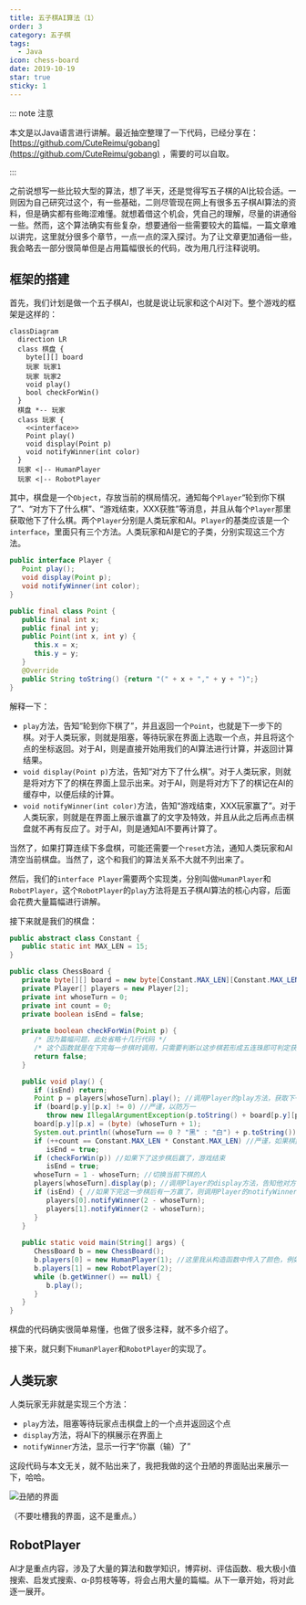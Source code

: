 ```yaml
---
title: 五子棋AI算法（1）
order: 3
category: 五子棋
tags:
  - Java
icon: chess-board
date: 2019-10-19
star: true
sticky: 1
---
```


::: note 注意

本文是以Java语言进行讲解。最近抽空整理了一下代码，已经分享在：[https://github.com/CuteReimu/gobang](https://github.com/CuteReimu/gobang) ，需要的可以自取。

:::

之前说想写一些比较大型的算法，想了半天，还是觉得写五子棋的AI比较合适。一则因为自己研究过这个，有一些基础，二则尽管现在网上有很多五子棋AI算法的资料，但是确实都有些晦涩难懂。就想着借这个机会，凭自己的理解，尽量的讲通俗一些。然而，这个算法确实有些复杂，想要通俗一些需要较大的篇幅，一篇文章难以讲完，这里就分很多个章节，一点一点的深入探讨。为了让文章更加通俗一些，我会略去一部分很简单但是占用篇幅很长的代码，改为用几行注释说明。

## 框架的搭建

首先，我们计划是做一个五子棋AI，也就是说让玩家和这个AI对下。整个游戏的框架是这样的：

```mermaid
classDiagram
  direction LR
  class 棋盘 {
    byte[][] board
    玩家 玩家1
    玩家 玩家2
    void play()
    bool checkForWin()
  }
  棋盘 *-- 玩家
  class 玩家 {
    <<interface>>
    Point play()
    void display(Point p)
    void notifyWinner(int color)
  }
  玩家 <|-- HumanPlayer
  玩家 <|-- RobotPlayer
```

其中，棋盘是一个`Object`，存放当前的棋局情况，通知每个`Player`“轮到你下棋了”、“对方下了什么棋”、“游戏结束，XXX获胜”等消息，并且从每个`Player`那里获取他下了什么棋。两个`Player`分别是人类玩家和AI。`Player`的基类应该是一个`interface`，里面只有三个方法。人类玩家和AI是它的子类，分别实现这三个方法。

```java
public interface Player {
   Point play();
   void display(Point p);
   void notifyWinner(int color);
}
```

```java
public final class Point {
   public final int x;
   public final int y;
   public Point(int x, int y) {
      this.x = x;
      this.y = y;
   }
   @Override
   public String toString() {return "(" + x + "," + y + ")";}
}
```

解释一下：

 - `play`方法，告知“轮到你下棋了”，并且返回一个`Point`，也就是下一步下的棋。对于人类玩家，则就是阻塞，等待玩家在界面上选取一个点，并且将这个点的坐标返回。对于AI，则是直接开始用我们的AI算法进行计算，并返回计算结果。
 - `void display(Point p)`方法，告知“对方下了什么棋”。对于人类玩家，则就是将对方下了的棋在界面上显示出来。对于AI，则是将对方下了的棋记在AI的缓存中，以便后续的计算。
 - `void notifyWinner(int color)`方法，告知“游戏结束，XXX玩家赢了”。对于人类玩家，则就是在界面上展示谁赢了的文字及特效，并且从此之后再点击棋盘就不再有反应了。对于AI，则是通知AI不要再计算了。

当然了，如果打算连续下多盘棋，可能还需要一个`reset`方法，通知人类玩家和AI清空当前棋盘。当然了，这个和我们的算法关系不大就不列出来了。

然后，我们的`interface Player`需要两个实现类，分别叫做`HumanPlayer`和`RobotPlayer`，这个`RobotPlayer`的`play`方法将是五子棋AI算法的核心内容，后面会花费大量篇幅进行讲解。

接下来就是我们的棋盘：

```java
public abstract class Constant {
   public static int MAX_LEN = 15;
}
```

```java
public class ChessBoard {
   private byte[][] board = new byte[Constant.MAX_LEN][Constant.MAX_LEN];
   private Player[] players = new Player[2];
   private int whoseTurn = 0;
   private int count = 0;
   private boolean isEnd = false;
   
   private boolean checkForWin(Point p) {
      /* 因为篇幅问题，此处省略十几行代码 */
      /* 这个函数就是在下完每一步棋时调用，只需要判断以这步棋若形成五连珠即可判定获胜 */
      return false;
   }

   public void play() {
      if (isEnd) return;
      Point p = players[whoseTurn].play(); //调用Player的play方法，获取下一步下的棋
      if (board[p.y][p.x] != 0) //严谨，以防万一
         throw new IllegalArgumentException(p.toString() + board[p.y][p.x]);
      board[p.y][p.x] = (byte) (whoseTurn + 1);
      System.out.println((whoseTurn == 0 ? "黑" : "白") + p.toString()); //打印日志
      if (++count == Constant.MAX_LEN * Constant.MAX_LEN) //严谨，如果棋盘下满了游戏结束
         isEnd = true;
      if (checkForWin(p)) //如果下了这步棋后赢了，游戏结束
         isEnd = true;
      whoseTurn = 1 - whoseTurn; //切换当前下棋的人
      players[whoseTurn].display(p); //调用Player的display方法，告知他对方下了哪步棋
      if (isEnd) { //如果下完这一步棋后有一方赢了，则调用Player的notifyWinner方法通知
         players[0].notifyWinner(2 - whoseTurn);
         players[1].notifyWinner(2 - whoseTurn);
      }
   }
   
   public static void main(String[] args) {
      ChessBoard b = new ChessBoard();
      b.players[0] = new HumanPlayer(1); //这里我从构造函数中传入了颜色，例如1表示执黑，2表示执白
      b.players[1] = new RobotPlayer(2);
      while (b.getWinner() == null) {
         b.play();
      }
   }
}
```

棋盘的代码确实很简单易懂，也做了很多注释，就不多介绍了。

接下来，就只剩下`HumanPlayer`和`RobotPlayer`的实现了。

## 人类玩家

人类玩家无非就是实现三个方法：
 - `play`方法，阻塞等待玩家点击棋盘上的一个点并返回这个点
 - `display`方法，将AI下的棋展示在界面上
 - `notifyWinner`方法，显示一行字“你赢（输）了”

这段代码与本文无关，就不贴出来了，我把我做的这个丑陋的界面贴出来展示一下，哈哈。

![丑陋的界面](/programming/gobang.png)

（不要吐槽我的界面，这不是重点。）

## RobotPlayer

AI才是重点内容，涉及了大量的算法和数学知识，博弈树、评估函数、极大极小值搜索、启发式搜索、α-β剪枝等等，将会占用大量的篇幅。从下一章开始，将对此逐一展开。
